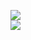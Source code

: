 [![](https://img.shields.io/badge/Made%20With-Github%20Spray-lightgrey.svg?style=for-the-badge&logo=github)](https://github.com/Annihil/github-spray#10344)  
[![](https://i.imgur.com/2DrTn0Z.gif)](https://github.com/Annihil/github-spray)